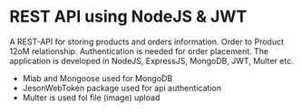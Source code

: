# REST API using NodeJS & JWT
A REST-API for storing products and orders information. Order to Product 12oM relationship. Authentication is needed for order placement. The application is developed in NodeJS, ExpressJS, MongoDB, JWT, Multer etc.
- Mlab and Mongoose used for MongoDB
- JesonWebToken package used for api authentication
- Multer is used fol file (image) upload
